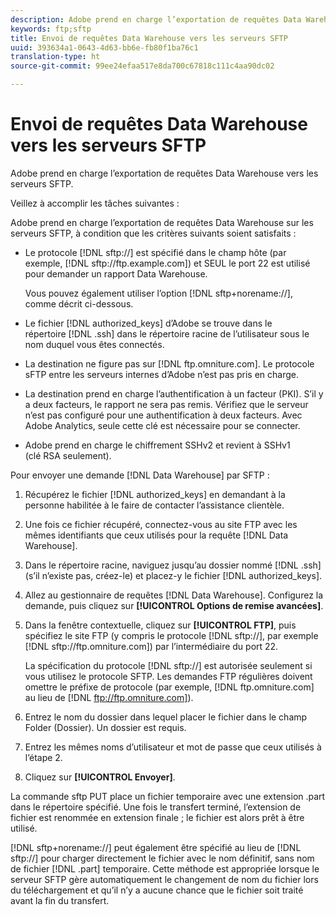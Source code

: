 ```yaml
---
description: Adobe prend en charge l’exportation de requêtes Data Warehouse vers les serveurs SFTP.
keywords: ftp;sftp
title: Envoi de requêtes Data Warehouse vers les serveurs SFTP
uuid: 393634a1-0643-4d63-bb6e-fb80f1ba76c1
translation-type: ht
source-git-commit: 99ee24efaa517e8da700c67818c111c4aa90dc02

---
```



# Envoi de requêtes Data Warehouse vers les serveurs SFTP

Adobe prend en charge l’exportation de requêtes Data Warehouse vers les serveurs SFTP.

Veillez à accomplir les tâches suivantes :

Adobe prend en charge l’exportation de requêtes Data Warehouse sur les serveurs SFTP, à condition que les critères suivants soient satisfaits :

* Le protocole [!DNL sftp://] est spécifié dans le champ hôte (par exemple, [!DNL sftp://ftp.example.com]) et SEUL le port 22 est utilisé pour demander un rapport Data Warehouse.

   Vous pouvez également utiliser l’option [!DNL sftp+norename://], comme décrit ci-dessous.

* Le fichier [!DNL authorized_keys] d’Adobe se trouve dans le répertoire [!DNL .ssh] dans le répertoire racine de l’utilisateur sous le nom duquel vous êtes connectés.

* La destination ne figure pas sur [!DNL ftp.omniture.com]. Le protocole sFTP entre les serveurs internes d’Adobe n’est pas pris en charge.
* La destination prend en charge l’authentification à un facteur (PKI). S’il y a deux facteurs, le rapport ne sera pas remis. Vérifiez que le serveur n’est pas configuré pour une authentification à deux facteurs. Avec Adobe Analytics, seule cette clé est nécessaire pour se connecter.
* Adobe prend en charge le chiffrement SSHv2 et revient à SSHv1 (clé RSA seulement).

Pour envoyer une demande [!DNL Data Warehouse] par SFTP :

1. Récupérez le fichier [!DNL authorized_keys] en demandant à la personne habilitée à le faire de contacter l’assistance clientèle.
1. Une fois ce fichier récupéré, connectez-vous au site FTP avec les mêmes identifiants que ceux utilisés pour la requête [!DNL Data Warehouse].
1. Dans le répertoire racine, naviguez jusqu’au dossier nommé [!DNL .ssh] (s’il n’existe pas, créez-le) et placez-y le fichier [!DNL authorized_keys].

1. Allez au gestionnaire de requêtes [!DNL Data Warehouse]. Configurez la demande, puis cliquez sur **[!UICONTROL Options de remise avancées]**.

1. Dans la fenêtre contextuelle, cliquez sur **[!UICONTROL FTP]**, puis spécifiez le site FTP (y compris le protocole [!DNL sftp://], par exemple [!DNL sftp://ftp.omniture.com]) par l’intermédiaire du port 22.

   La spécification du protocole [!DNL sftp://] est autorisée seulement si vous utilisez le protocole SFTP. Les demandes FTP régulières doivent omettre le préfixe de protocole (par exemple, [!DNL ftp.omniture.com] au lieu de [!DNL ftp://ftp.omniture.com]).

1. Entrez le nom du dossier dans lequel placer le fichier dans le champ Folder (Dossier). Un dossier est requis.
1. Entrez les mêmes noms d’utilisateur et mot de passe que ceux utilisés à l’étape 2.
1. Cliquez sur **[!UICONTROL Envoyer]**.

La commande sftp PUT place un fichier temporaire avec une extension .part dans le répertoire spécifié. Une fois le transfert terminé, l’extension de fichier est renommée en extension finale ; le fichier est alors prêt à être utilisé.

[!DNL sftp+norename://] peut également être spécifié au lieu de [!DNL sftp://] pour charger directement le fichier avec le nom définitif, sans nom de fichier [!DNL .part] temporaire. Cette méthode est appropriée lorsque le serveur SFTP gère automatiquement le changement de nom du fichier lors du téléchargement et qu’il n’y a aucune chance que le fichier soit traité avant la fin du transfert.
